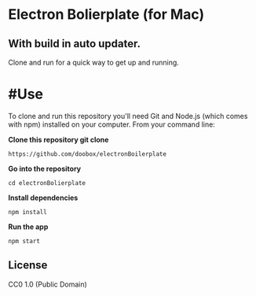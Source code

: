 # Electron Bolierplate (for Mac)

## With build in auto updater.


Clone and run for a quick way to get up and running.

# #Use

To clone and run this repository you'll need Git and Node.js (which comes with npm) installed on your computer. From your command line:


**Clone this repository git clone**
```
https://github.com/doobox/electronBoilerplate
```
**Go into the repository**
```
cd electronBolierplate
```
**Install dependencies**
```
npm install
```

**Run the app**
```
npm start
```



## License

CC0 1.0 (Public Domain)
